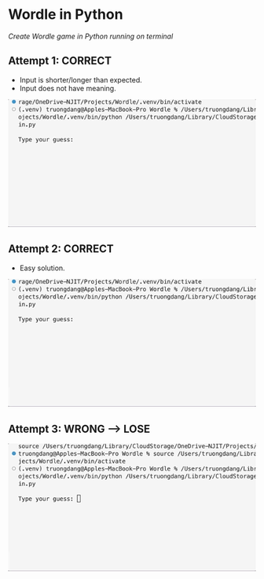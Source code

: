 # Wordle in Python

*Create Wordle game in Python running on terminal*

## Attempt 1: CORRECT

- Input is shorter/longer than expected.
- Input does not have meaning.

![gif1](img/correct1.gif)

## Attempt 2: CORRECT

- Easy solution.

![gif2](img/correct2.gif)

## Attempt 3: WRONG --> LOSE

![gif3](img/wrong1.gif)
